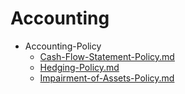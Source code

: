 
# Accounting

- Accounting-Policy
  - [Cash-Flow-Statement-Policy.md](./Cash-Flow-Statement-Policy.md)
  - [Hedging-Policy.md](./Hedging-Policy.md)
  - [Impairment-of-Assets-Policy.md](./Impairment-of-Assets-Policy.md)
